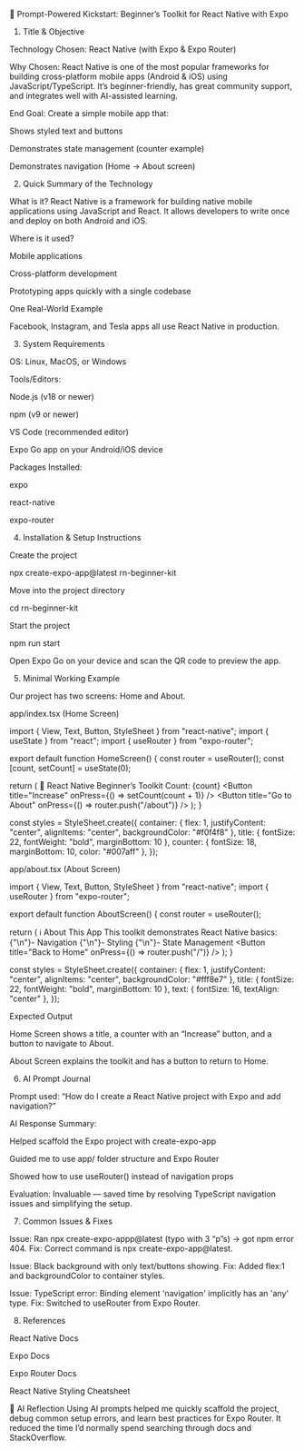 🚀 Prompt-Powered Kickstart: Beginner’s Toolkit for React Native with Expo
1. Title & Objective

Technology Chosen: React Native (with Expo & Expo Router)

Why Chosen:
React Native is one of the most popular frameworks for building cross-platform mobile apps (Android & iOS) using JavaScript/TypeScript. It’s beginner-friendly, has great community support, and integrates well with AI-assisted learning.

End Goal:
Create a simple mobile app that:

Shows styled text and buttons

Demonstrates state management (counter example)

Demonstrates navigation (Home → About screen)

2. Quick Summary of the Technology

What is it?
React Native is a framework for building native mobile applications using JavaScript and React. It allows developers to write once and deploy on both Android and iOS.

Where is it used?

Mobile applications

Cross-platform development

Prototyping apps quickly with a single codebase

One Real-World Example

Facebook, Instagram, and Tesla apps all use React Native in production.

3. System Requirements

OS: Linux, MacOS, or Windows

Tools/Editors:

Node.js
 (v18 or newer)

npm
 (v9 or newer)

VS Code
 (recommended editor)

Expo Go
 app on your Android/iOS device

Packages Installed:

expo

react-native

expo-router

4. Installation & Setup Instructions

Create the project

npx create-expo-app@latest rn-beginner-kit


Move into the project directory

cd rn-beginner-kit


Start the project

npm run start


Open Expo Go on your device and scan the QR code to preview the app.

5. Minimal Working Example

Our project has two screens: Home and About.

app/index.tsx (Home Screen)

import { View, Text, Button, StyleSheet } from "react-native";
import { useState } from "react";
import { useRouter } from "expo-router";

export default function HomeScreen() {
  const router = useRouter();
  const [count, setCount] = useState(0);

  return (
    <View style={styles.container}>
      <Text style={styles.title}>🚀 React Native Beginner’s Toolkit</Text>
      <Text style={styles.counter}>Count: {count}</Text>
      <Button title="Increase" onPress={() => setCount(count + 1)} />
      <Button title="Go to About" onPress={() => router.push("/about")} />
    </View>
  );
}

const styles = StyleSheet.create({
  container: { flex: 1, justifyContent: "center", alignItems: "center", backgroundColor: "#f0f4f8" },
  title: { fontSize: 22, fontWeight: "bold", marginBottom: 10 },
  counter: { fontSize: 18, marginBottom: 10, color: "#007aff" },
});


app/about.tsx (About Screen)

import { View, Text, Button, StyleSheet } from "react-native";
import { useRouter } from "expo-router";

export default function AboutScreen() {
  const router = useRouter();

  return (
    <View style={styles.container}>
      <Text style={styles.title}>ℹ️ About This App</Text>
      <Text style={styles.text}>
        This toolkit demonstrates React Native basics:
        {"\n"}- Navigation
        {"\n"}- Styling
        {"\n"}- State Management
      </Text>
      <Button title="Back to Home" onPress={() => router.push("/")} />
    </View>
  );
}

const styles = StyleSheet.create({
  container: { flex: 1, justifyContent: "center", alignItems: "center", backgroundColor: "#fff8e7" },
  title: { fontSize: 22, fontWeight: "bold", marginBottom: 10 },
  text: { fontSize: 16, textAlign: "center" },
});


Expected Output

Home Screen shows a title, a counter with an “Increase” button, and a button to navigate to About.

About Screen explains the toolkit and has a button to return to Home.

6. AI Prompt Journal

Prompt used:
“How do I create a React Native project with Expo and add navigation?”

AI Response Summary:

Helped scaffold the Expo project with create-expo-app

Guided me to use app/ folder structure and Expo Router

Showed how to use useRouter() instead of navigation props

Evaluation:
Invaluable — saved time by resolving TypeScript navigation issues and simplifying the setup.

7. Common Issues & Fixes

Issue: Ran npx create-expo-appp@latest (typo with 3 “p”s) → got npm error 404.
Fix: Correct command is npx create-expo-app@latest.

Issue: Black background with only text/buttons showing.
Fix: Added flex:1 and backgroundColor to container styles.

Issue: TypeScript error: Binding element 'navigation' implicitly has an 'any' type.
Fix: Switched to useRouter from Expo Router.

8. References

React Native Docs

Expo Docs

Expo Router Docs

React Native Styling Cheatsheet

🧠 AI Reflection
Using AI prompts helped me quickly scaffold the project, debug common setup errors, and learn best practices for Expo Router. It reduced the time I’d normally spend searching through docs and StackOverflow.
